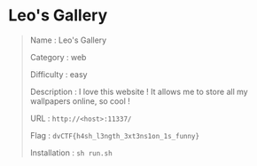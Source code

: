 # Leo's Gallery

> Name : Leo's Gallery
> 
> Category : web
> 
> Difficulty : easy
> 
> Description : I love this website ! It allows me to store all my wallpapers online, so cool !
>
> URL : `http://<host>:11337/`
>
> Flag : `dvCTF{h4sh_l3ngth_3xt3ns1on_1s_funny}`
>
> Installation : `sh run.sh`
